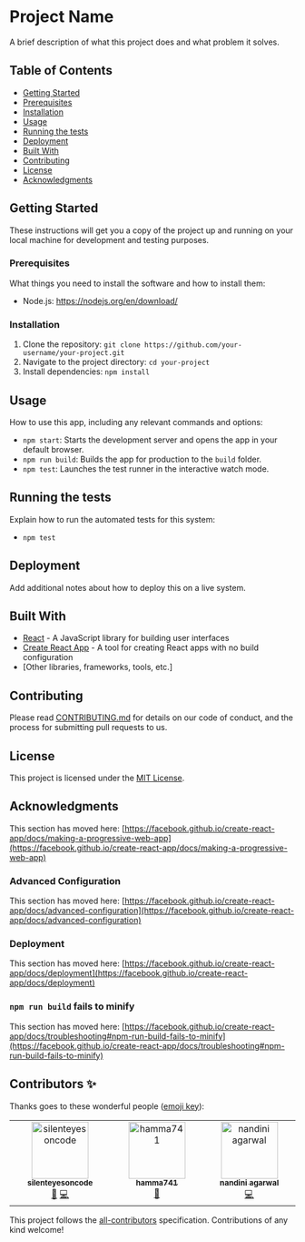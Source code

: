 # Project Name

A brief description of what this project does and what problem it solves.

## Table of Contents

- [Getting Started](#getting-started)
- [Prerequisites](#prerequisites)
- [Installation](#installation)
- [Usage](#usage)
- [Running the tests](#running-the-tests)
- [Deployment](#deployment)
- [Built With](#built-with)
- [Contributing](#contributing)
- [License](#license)
- [Acknowledgments](#acknowledgments)

## Getting Started

These instructions will get you a copy of the project up and running on your local machine for development and testing purposes.

### Prerequisites

What things you need to install the software and how to install them:

- Node.js: https://nodejs.org/en/download/

### Installation

1. Clone the repository: `git clone https://github.com/your-username/your-project.git`
2. Navigate to the project directory: `cd your-project`
3. Install dependencies: `npm install`

## Usage

How to use this app, including any relevant commands and options:

- `npm start`: Starts the development server and opens the app in your default browser.
- `npm run build`: Builds the app for production to the `build` folder.
- `npm test`: Launches the test runner in the interactive watch mode.

## Running the tests

Explain how to run the automated tests for this system:

- `npm test`

## Deployment

Add additional notes about how to deploy this on a live system.

## Built With

- [React](https://reactjs.org/) - A JavaScript library for building user interfaces
- [Create React App](https://create-react-app.dev/) - A tool for creating React apps with no build configuration
- [Other libraries, frameworks, tools, etc.]

## Contributing

Please read [CONTRIBUTING.md](CONTRIBUTING.md) for details on our code of conduct, and the process for submitting pull requests to us.

## License

This project is licensed under the [MIT License](LICENSE).

## Acknowledgments

This section has moved here: [https://facebook.github.io/create-react-app/docs/making-a-progressive-web-app](https://facebook.github.io/create-react-app/docs/making-a-progressive-web-app)

### Advanced Configuration

This section has moved here: [https://facebook.github.io/create-react-app/docs/advanced-configuration](https://facebook.github.io/create-react-app/docs/advanced-configuration)

### Deployment

This section has moved here: [https://facebook.github.io/create-react-app/docs/deployment](https://facebook.github.io/create-react-app/docs/deployment)

### `npm run build` fails to minify

This section has moved here: [https://facebook.github.io/create-react-app/docs/troubleshooting#npm-run-build-fails-to-minify](https://facebook.github.io/create-react-app/docs/troubleshooting#npm-run-build-fails-to-minify)

## Contributors ✨

Thanks goes to these wonderful people ([emoji key](https://allcontributors.org/docs/en/emoji-key)):

<!-- ALL-CONTRIBUTORS-LIST:START - Do not remove or modify this section -->
<!-- prettier-ignore-start -->
<!-- markdownlint-disable -->
<table>
  <tbody>
    <tr>
      <td align="center" valign="top" width="14.28%"><a href="https://github.com/silenteyesoncode"><img src="https://avatars.githubusercontent.com/u/46851135?v=4?s=100" width="100px;" alt="silenteyesoncode"/><br /><sub><b>silenteyesoncode</b></sub></a><br /><a href="#design-silenteyesoncode" title="Design">🎨</a> <a href="https://github.com/The-Unleashed-Club/LinkedInRestApi/commits?author=silenteyesoncode" title="Code">💻</a></td>
      <td align="center" valign="top" width="14.28%"><a href="https://github.com/hamma741"><img src="https://avatars.githubusercontent.com/u/77831992?v=4?s=100" width="100px;" alt="hamma741"/><br /><sub><b>hamma741</b></sub></a><br /><a href="https://github.com/The-Unleashed-Club/LinkedInRestApi/commits?author=hamma741" title="Documentation">📖</a></td>
      <td align="center" valign="top" width="14.28%"><a href="https://github.com/nandini25-ag"><img src="https://avatars.githubusercontent.com/u/64517220?v=4?s=100" width="100px;" alt="nandini agarwal"/><br /><sub><b>nandini agarwal</b></sub></a><br /><a href="https://github.com/The-Unleashed-Club/LinkedInRestApi/commits?author=nandini25-ag" title="Code">💻</a></td>
    </tr>
  </tbody>
</table>

<!-- markdownlint-restore -->
<!-- prettier-ignore-end -->

<!-- ALL-CONTRIBUTORS-LIST:END -->

This project follows the [all-contributors](https://github.com/all-contributors/all-contributors) specification. Contributions of any kind welcome!
